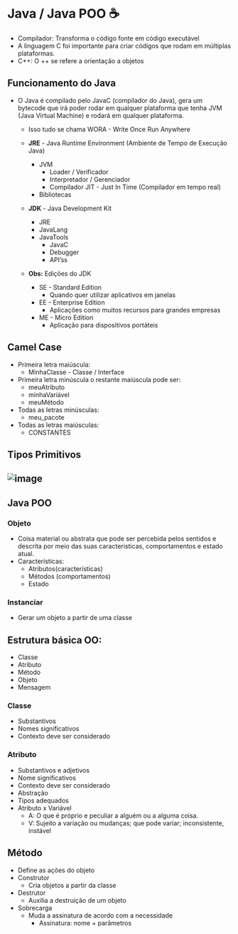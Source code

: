 # Java / Java POO ☕

- Compilador: Transforma o código fonte em código executável
- A linguagem C foi importante para criar códigos que rodam em múltiplas plataformas.
- C++: O ++ se refere a orientação a objetos

## Funcionamento do Java

- O Java é compilado pelo JavaC (compilador do Java), gera um bytecode que irá poder rodar em qualquer plataforma que tenha JVM (Java Virtual Machine) e rodará em qualquer plataforma.
    - Isso tudo se chama WORA - Write Once Run Anywhere
    - **JRE** - Java Runtime Environment (Ambiente de Tempo de Execução Java)
        - JVM
            - Loader / Verificador
            - Interpretador / Gerenciador
            - Compilador JIT - Just In Time (Compilador em tempo real)
        - Bibliotecas
    - **JDK** - Java Development Kit
        - JRE
        - JavaLang
        - JavaTools
            - JavaC
            - Debugger
            - API’ss
        
     - **Obs:** Edições do JDK
        
        - SE - Standard Edition
            - Quando quer utilizar aplicativos em janelas
        - EE - Enterprise Edition
            - Aplicações como muitos recursos para grandes empresas
        - ME - Micro Edition
            - Aplicação para dispositivos portáteis

## Camel Case

- Primeira letra maiúscula:
    - MinhaClasse - Classe / Interface
- Primeira letra minúscula o restante maiúscula pode ser:
    - meuAtributo
    - minhaVariável
    - meuMétodo
- Todas as letras minúsculas:
    - meu_pacote
- Todas as letras maiúsculas:
    - CONSTANTES

## Tipos Primitivos
![image](https://user-images.githubusercontent.com/78964459/173659794-08b9cbc0-f375-4e08-b0b2-2adf469ef310.png)
---------------------------------------------------------------------------------

## Java POO

### Objeto
- Coisa material ou abstrata que pode ser percebida pelos sentidos e descrita por meio das suas caracteristicas, comportamentos e estado atual.
- Características:
    - Atributos(características)
    - Métodos (comportamentos)
    - Estado

### Instanciar
- Gerar um objeto a partir de uma classe
 ## Estrutura básica OO:
 - Classe
 - Atributo
 - Método
 - Objeto
 - Mensagem
### Classe
- Substantivos
- Nomes significativos
- Contexto deve ser considerado

### Atributo
 - Substantivos e adjetivos
 - Nome significativos
 - Contexto deve ser considerado
 - Abstração
 - Tipos adequados
 - Atributo x Variável 
    - A: O que é próprio e peculiar a alguém ou a alguma coisa.
    - V: Sujeito a variação ou mudanças; que pode variar; inconsistente, instável

## Método
- Define as ações do objeto
- Construtor
    - Cria objetos a partir da classe
- Destrutor
    - Auxilia a destruição de um objeto
- Sobrecarga
    - Muda a assinatura de acordo com a necessidade
        - Assinatura: nome + parâmetros
